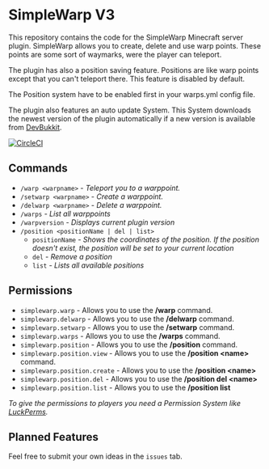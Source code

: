 # SimpleWarp V3

This repository contains the code for the SimpleWarp Minecraft server plugin. SimpleWarp allows you to create, delete and use 
warp points. These points are some sort of waymarks, were the player can teleport.

The plugin has also a position saving feature. Positions are like warp points except that you can't teleport there.
This feature is disabled by default.

The Position system have to be enabled first in your warps.yml config file.

The plugin also features an auto update System. This System downloads the newest version of the plugin automatically if a new version is available from [DevBukkit](https://dev.bukkit.org/).

[![CircleCI](https://circleci.com/gh/marylieh/SimpleWarpV3/tree/main.svg?style=shield)](https://circleci.com/gh/marylieh/SimpleWarpV3/tree/main)
## Commands

* `/warp <warpname>` - *Teleport you to a warppoint.*
* `/setwarp <warpname>` - *Create a warppoint.*
* `/delwarp <warpname>` - *Delete a warppoint.*
* `/warps` - *List all warppoints*
* `/warpversion` - *Displays current plugin version*
* `/position <positionName | del | list>`
  * `positionName` - *Shows the coordinates of the position. If the position doesn't exist, the position will be set to your current location*
  * `del` - *Remove a position*
  * `list` - *Lists all available positions*

## Permissions

* `simplewarp.warp` - Allows you to use the **/warp** command.
* `simplewarp.delwarp` - Allows you to use the **/delwarp** command.
* `simplewarp.setwarp` - Allows you to use the **/setwarp** command.
* `simplewarp.warps` - Allows you to use the **/warps** command.
* `simplewarp.position` - Allows you to use the **/position** command.
* `simplewarp.position.view` - Allows you to use the **/position \<name>** command.
* `simplewarp.position.create` - Allows you to use the **/position \<name>**
* `simplewarp.position.del` - Allows you to use the **/position del \<name>**
* `simplewarp.position.list` - Allows you to use the **/position list**

*To give the permissions to players you need a Permission System like [LuckPerms](https://luckperms.net/).*

## Planned Features

Feel free to submit your own ideas in the `issues` tab.

